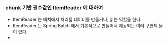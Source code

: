 ### chunk 기반 필수값인 ItemReader 에 대하여
- ItemReader 는 배치에서 처리될 데이터를 만들거나, 읽는 역할을 한다.
- ItemReader 는 Spring Batch 에서 기본적으로 만들어서 제공되는 여러 구현체 들이 있다.
- 